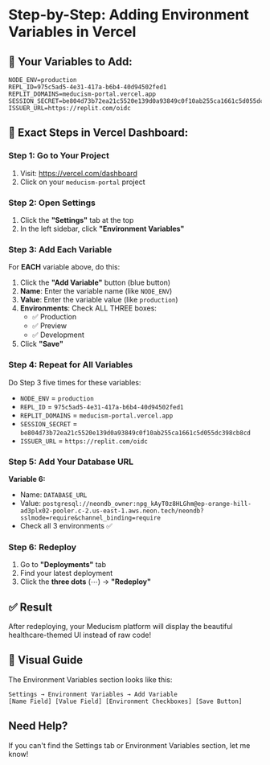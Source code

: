 # Step-by-Step: Adding Environment Variables in Vercel

## 🎯 Your Variables to Add:
```
NODE_ENV=production
REPL_ID=975c5ad5-4e31-417a-b6b4-40d94502fed1
REPLIT_DOMAINS=meducism-portal.vercel.app
SESSION_SECRET=be804d73b72ea21c5520e139d0a93849c0f10ab255ca1661c5d055dc398cb8cd
ISSUER_URL=https://replit.com/oidc
```

## 📍 Exact Steps in Vercel Dashboard:

### Step 1: Go to Your Project
1. Visit: https://vercel.com/dashboard
2. Click on your `meducism-portal` project

### Step 2: Open Settings
1. Click the **"Settings"** tab at the top
2. In the left sidebar, click **"Environment Variables"**

### Step 3: Add Each Variable
For **EACH** variable above, do this:

1. Click the **"Add Variable"** button (blue button)
2. **Name**: Enter the variable name (like `NODE_ENV`)
3. **Value**: Enter the variable value (like `production`)
4. **Environments**: Check ALL THREE boxes:
   - ✅ Production
   - ✅ Preview  
   - ✅ Development
5. Click **"Save"**

### Step 4: Repeat for All Variables
Do Step 3 five times for these variables:
- `NODE_ENV` = `production`
- `REPL_ID` = `975c5ad5-4e31-417a-b6b4-40d94502fed1`
- `REPLIT_DOMAINS` = `meducism-portal.vercel.app`
- `SESSION_SECRET` = `be804d73b72ea21c5520e139d0a93849c0f10ab255ca1661c5d055dc398cb8cd`
- `ISSUER_URL` = `https://replit.com/oidc`

### Step 5: Add Your Database URL
**Variable 6:**
- Name: `DATABASE_URL`
- Value: `postgresql://neondb_owner:npg_kAyT0z8HLGhm@ep-orange-hill-ad3plx02-pooler.c-2.us-east-1.aws.neon.tech/neondb?sslmode=require&channel_binding=require`
- Check all 3 environments ✅

### Step 6: Redeploy
1. Go to **"Deployments"** tab
2. Find your latest deployment
3. Click the **three dots** (⋯) → **"Redeploy"**

## ✅ Result
After redeploying, your Meducism platform will display the beautiful healthcare-themed UI instead of raw code!

## 🎥 Visual Guide
The Environment Variables section looks like this:
```
Settings → Environment Variables → Add Variable
[Name Field] [Value Field] [Environment Checkboxes] [Save Button]
```

## Need Help?
If you can't find the Settings tab or Environment Variables section, let me know!